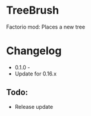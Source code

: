 # TreeBrush
Factorio mod: Places a new tree

# Changelog
* 0.1.0 -
* Update for 0.16.x

## Todo:
* Release update
